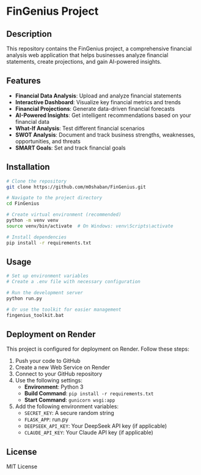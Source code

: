 # FinGenius Project

## Description
This repository contains the FinGenius project, a comprehensive financial analysis web application that helps businesses analyze financial statements, create projections, and gain AI-powered insights.

## Features

- **Financial Data Analysis**: Upload and analyze financial statements
- **Interactive Dashboard**: Visualize key financial metrics and trends
- **Financial Projections**: Generate data-driven financial forecasts
- **AI-Powered Insights**: Get intelligent recommendations based on your financial data
- **What-If Analysis**: Test different financial scenarios
- **SWOT Analysis**: Document and track business strengths, weaknesses, opportunities, and threats
- **SMART Goals**: Set and track financial goals

## Installation

```bash
# Clone the repository
git clone https://github.com/m0shaban/FinGenius.git

# Navigate to the project directory
cd FinGenius

# Create virtual environment (recommended)
python -m venv venv
source venv/bin/activate  # On Windows: venv\Scripts\activate

# Install dependencies
pip install -r requirements.txt
```

## Usage

```bash
# Set up environment variables
# Create a .env file with necessary configuration

# Run the development server
python run.py

# Or use the toolkit for easier management
fingenius_toolkit.bat
```

## Deployment on Render
This project is configured for deployment on Render. Follow these steps:

1. Push your code to GitHub
2. Create a new Web Service on Render
3. Connect to your GitHub repository
4. Use the following settings:
   - **Environment**: Python 3
   - **Build Command**: `pip install -r requirements.txt`
   - **Start Command**: `gunicorn wsgi:app`
5. Add the following environment variables:
   - `SECRET_KEY`: A secure random string
   - `FLASK_APP`: run.py
   - `DEEPSEEK_API_KEY`: Your DeepSeek API key (if applicable)
   - `CLAUDE_API_KEY`: Your Claude API key (if applicable)

## License
MIT License
